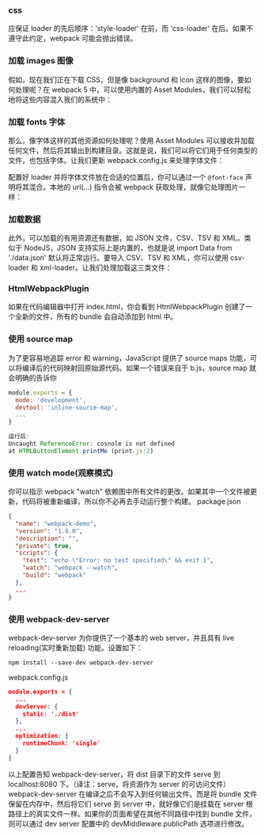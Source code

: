
### css
应保证 loader 的先后顺序：'style-loader' 在前，而 'css-loader' 在后。如果不遵守此约定，webpack 可能会抛出错误。


### 加载 images 图像
假如，现在我们正在下载 CSS，但是像 background 和 icon 这样的图像，要如何处理呢？在 webpack 5 中，可以使用内置的 Asset Modules，我们可以轻松地将这些内容混入我们的系统中：


### 加载 fonts 字体
那么，像字体这样的其他资源如何处理呢？使用 Asset Modules 可以接收并加载任何文件，然后将其输出到构建目录。这就是说，我们可以将它们用于任何类型的文件，也包括字体。让我们更新 webpack.config.js 来处理字体文件：

配置好 loader 并将字体文件放在合适的位置后，你可以通过一个 `@font-face` 声明将其混合。本地的 url(...) 指令会被 webpack 获取处理，就像它处理图片一样：


### 加载数据
此外，可以加载的有用资源还有数据，如 JSON 文件，CSV、TSV 和 XML。类似于 NodeJS，JSON 支持实际上是内置的，也就是说 import Data from './data.json' 默认将正常运行。要导入 CSV、TSV 和 XML，你可以使用 csv-loader 和 xml-loader。让我们处理加载这三类文件：


### HtmlWebpackPlugin
如果在代码编辑器中打开 index.html，你会看到 HtmlWebpackPlugin 创建了一个全新的文件，所有的 bundle 会自动添加到 html 中。

### 使用 source map
为了更容易地追踪 error 和 warning，JavaScript 提供了 source maps 功能，可以将编译后的代码映射回原始源代码。如果一个错误来自于 b.js，source map 就会明确的告诉你
```javascript
module.exports = {
  mode: 'development',
  devtool: 'inline-source-map',
  ...
}

运行后:
Uncaught ReferenceError: cosnole is not defined
at HTMLButtonElement.printMe (print.js:2)
```

### 使用 watch mode(观察模式)
你可以指示 webpack "watch" 依赖图中所有文件的更改。如果其中一个文件被更新，代码将被重新编译，所以你不必再去手动运行整个构建。
package.json
```json
{
  "name": "webpack-demo",
  "version": "1.0.0",
  "description": "",
  "private": true,
  "scripts": {
    "test": "echo \"Error: no test specified\" && exit 1",
    "watch": "webpack --watch",
    "build": "webpack"
  },
  ...
}
```

### 使用 webpack-dev-server
webpack-dev-server 为你提供了一个基本的 web server，并且具有 live reloading(实时重新加载) 功能。设置如下：

`npm install --save-dev webpack-dev-server`

webpack.config.js
```json
module.exports = {
  ...
  devServer: {
    static: './dist'
  },
  ...
  optimization: {
    runtimeChunk: 'single'
  }
}
```
以上配置告知 webpack-dev-server，将 dist 目录下的文件 serve 到 localhost:8080 下。（译注：serve，将资源作为 server 的可访问文件）
webpack-dev-server 在编译之后不会写入到任何输出文件。而是将 bundle 文件保留在内存中，然后将它们 serve 到 server 中，就好像它们是挂载在 server 根路径上的真实文件一样。如果你的页面希望在其他不同路径中找到 bundle 文件，则可以通过 dev server 配置中的 devMiddleware.publicPath 选项进行修改。

